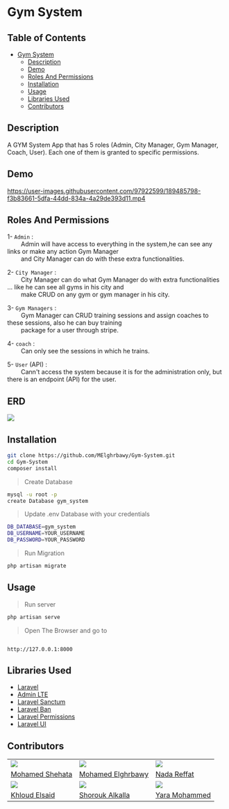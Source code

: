 # Gym System


## Table of Contents

-   [Gym System](#gym-app)
    -   [Description](#description)
    -   [Demo](#demo)
    -   [Roles And Permissions](#roles-and-permissions)
    -   [Installation](#installation)
    -   [Usage](#usage)
    -   [Libraries Used](#libraries-used)
    -   [Contributors](#contributors)

## Description

A GYM System App that has 5 roles (Admin, City Manager, Gym Manager, Coach, User). Each one of them is granted to specific permissions.


## Demo

https://user-images.githubusercontent.com/97922599/189485798-f3b83661-5dfa-44dd-834a-4a29de393d11.mp4



## Roles And Permissions

1- `Admin` :  
&nbsp; &nbsp; &nbsp; &nbsp; Admin will have access to everything in the system,he can see any links or make any action Gym Manager  
&nbsp; &nbsp; &nbsp; &nbsp; and City Manager can do with these extra functionalities.

2- `City Manager` :  
&nbsp; &nbsp; &nbsp; &nbsp; City Manager can do what Gym Manager do with extra functionalities … like he can see all gyms in his city and  
&nbsp; &nbsp; &nbsp; &nbsp; make CRUD on any gym or gym manager in his city.

3- `Gym Managers` :  
&nbsp; &nbsp; &nbsp; &nbsp; Gym Manager can CRUD training sessions and assign coaches to these sessions, also he can buy training  
&nbsp; &nbsp; &nbsp; &nbsp; package for a user through stripe.

4- `coach` :  
&nbsp; &nbsp; &nbsp; &nbsp; Can only see the sessions in which he trains.

5- `User` (API) :  
&nbsp; &nbsp; &nbsp; &nbsp; Cann't access the system because it is for the administration only, but there is an endpoint (API) for the user.

## ERD

<img src="https://user-images.githubusercontent.com/97922599/189486177-266a227d-414b-4c0c-914a-20bc40b1e7e5.jpeg"/>


## Installation

```bash
git clone https://github.com/MElghrbawy/Gym-System.git
cd Gym-System
composer install
```

> Create Database

```bash
mysql -u root -p
create Database gym_system
```

> Update .env Database with your credentials

```bash
DB_DATABASE=gym_system
DB_USERNAME=YOUR_USERNAME
DB_PASSWORD=YOUR_PASSWORD
```

> Run Migration

```bash
php artisan migrate
```

## Usage

> Run server

```bash
php artisan serve
```

> Open The Browser and go to

```

http://127.0.0.1:8000

```

## Libraries Used

-   [Laravel](https://laravel.com/)
-   [Admin LTE](https://adminlte.io/)
-   [Laravel Sanctum](https://github.com/laravel/sanctum/)
-   [Laravel Ban](https://github.com/cybercog/laravel-ban/)
-   [Laravel Permissions](https://github.com/spatie/laravel-permission/)
-   [Laravel UI](https://github.com/laravel/ui)

## Contributors

<table>
  <tr>
    <td>
      <img src="https://avatars.githubusercontent.com/u/33490779?v=4" />
    </td>
    <td>
      <img src="https://avatars.githubusercontent.com/u/97922599?v=4" />
    </td>
    <td>
      <img src="https://avatars.githubusercontent.com/u/97697512?v=4" />
    </td>
  </tr>
  <tr>
    <td>
      <a href="https://github.com/MohamedShehata15">Mohamed Shehata</a>
    </td>
      <td>
      <a href="https://github.com/MElghrbawy">Mohamed Elghrbawy</a>
    </td>
     <td>
      <a href="https://github.com/nadareffat98">Nada Reffat</a>
    </td>
  </tr>
  <tr>
    <td>
      <img src="https://avatars.githubusercontent.com/u/83234154?v=4" />
    </td>
    <td>
      <img src="https://avatars.githubusercontent.com/u/97697351?v=4" />
    </td>
    <td>
      <img src="https://avatars.githubusercontent.com/u/97316532?v=4" />
    </td>
  </tr>
  <tr>
    <td>
      <a href="https://github.com/khloud44">Khloud Elsaid</a>
    </td>
      <td>
      <a href="https://github.com/shoroukalkalla">Shorouk Alkalla</a>
    </td>
     <td>
      <a href="https://github.com/YaraMohammed98">Yara Mohammed</a>
    </td>
  </tr>
</table>
